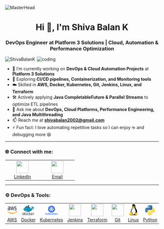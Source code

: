 ![MasterHead](https://simplecoding.dev/assets/devops.gif)
<h1 align="center">Hi 👋, I'm Shiva Balan K</h1>
<h3 align="center">DevOps Engineer at Platform 3 Solutions | Cloud, Automation & Performance Optimization</h3>
<img align="right" alt="coding" width="400" src="https://media.giphy.com/media/qgQUggAC3Pfv687qPC/giphy.gif">

<p align="left"> <img src="https://komarev.com/ghpvc/?username=ShivaBalanK&label=Profile%20views&color=0e75b6&style=flat" alt="ShivaBalanK" /> </p>

- 🔭 I’m currently working on **DevOps & Cloud Automation Projects** at **Platform 3 Solutions**  
- 🚀 Exploring **CI/CD pipelines, Containerization, and Monitoring tools**  
- ☁️ Skilled in **AWS, Docker, Kubernetes, Git, Jenkins, Linux, and Terraform**  
- 🛠️ Actively applying **Java CompletableFuture & Parallel Streams** to optimize ETL pipelines  
- 💬 Ask me about **DevOps, Cloud Platforms, Performance Engineering, and Java Multithreading**  
- 📫 Reach me at **shivabalan2002@gmail.com**  
- ⚡ Fun fact: I love automating repetitive tasks so I can enjoy ☕ and debugging more 😆  

---

<h3 align="left">🌐 Connect with me:</h3>

<table>
  <tr>
    <td align="center" width="100">
      <a href="https://linkedin.com/in/shivabalan-k" target="blank">
        <img src="https://raw.githubusercontent.com/rahuldkjain/github-profile-readme-generator/master/src/images/icons/Social/linked-in-alt.svg" height="40" width="40" />
        <br/> LinkedIn
      </a>
    </td>
    <td align="center" width="100">
      <a href="mailto:shivabalan2002@gmail.com" target="blank">
        <img src="https://cdn-icons-png.flaticon.com/512/732/732200.png" height="40" width="40" />
        <br/> Email
      </a>
    </td>
  </tr>
</table>


---

<h3 align="left">⚙️ DevOps & Tools:</h3>

<table>
  <tr>
    <td align="center" width="100">
      <a href="https://aws.amazon.com" target="_blank">
        <img src="https://raw.githubusercontent.com/devicons/devicon/master/icons/amazonwebservices/amazonwebservices-original-wordmark.svg" width="40" height="40"/><br> AWS
      </a>
    </td>
    <td align="center" width="100">
      <a href="https://www.docker.com/" target="_blank">
        <img src="https://raw.githubusercontent.com/devicons/devicon/master/icons/docker/docker-original-wordmark.svg" width="40" height="40"/><br> Docker
      </a>
    </td>
    <td align="center" width="100">
      <a href="https://kubernetes.io/" target="_blank">
        <img src="https://raw.githubusercontent.com/devicons/devicon/master/icons/kubernetes/kubernetes-plain-wordmark.svg" width="40" height="40"/><br> Kubernetes
      </a>
    </td>
    <td align="center" width="100">
      <a href="https://www.jenkins.io/" target="_blank">
        <img src="https://www.vectorlogo.zone/logos/jenkins/jenkins-icon.svg" width="40" height="40"/><br> Jenkins
      </a>
    </td>
    <td align="center" width="100">
      <a href="https://www.terraform.io/" target="_blank">
        <img src="https://www.vectorlogo.zone/logos/terraformio/terraformio-icon.svg" width="40" height="40"/><br> Terraform
      </a>
    </td>
    <td align="center" width="100">
      <a href="https://git-scm.com/" target="_blank">
        <img src="https://www.vectorlogo.zone/logos/git-scm/git-scm-icon.svg" width="40" height="40"/><br> Git
      </a>
    </td>
    <td align="center" width="100">
      <a href="https://www.linux.org/" target="_blank">
        <img src="https://raw.githubusercontent.com/devicons/devicon/master/icons/linux/linux-original.svg" width="40" height="40"/><br> Linux
      </a>
    </td>
    <td align="center" width="100">
      <a href="https://www.python.org" target="_blank">
        <img src="https://raw.githubusercontent.com/devicons/devicon/master/icons/python/python-original.svg" width="40" height="40"/><br> Python
      </a>
    </td>
    <td align="center" width="100">
      <a href="https://www.java.com" target="_blank">
        <img src="https://raw.githubusercontent.com/devicons/devicon/master/icons/java/java-original.svg" width="40" height="40"/><br> Java
      </a>
    </td>
  </tr>
</table>
